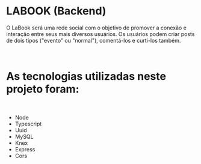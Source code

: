 # LABOOK (Backend)

O LaBook será uma rede social com o objetivo de promover a conexão e interação entre seus mais diversos usuários. Os usuários podem criar posts de dois tipos ("evento" ou "normal"), comentá-los e curti-los também. 

<br>

# As tecnologias utilizadas neste projeto foram:

<br>

- Node
- Typescript
- Uuid
- MySQL
- Knex
- Express
- Cors
